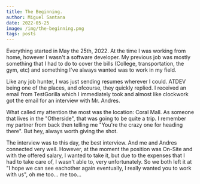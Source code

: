 ```yaml
---
title: The Beginning.
author: Miguel Santana
date: 2022-05-25
image: /img/the-beginning.png
tags: posts
---
```

Everything started in May the 25th, 2022. At the time I was working from home, however I wasn't a software developer. My previous job was mostly something that I had to do to cover the bills (College, transportation, the gym, etc) and something I've always wanted was to work in my field.

Like any job hunter, I was just sending resumes wherever I could. ATDEV being one of the places, and ofcourse, they quickly replied. I received an email from TestGorilla which I immediately took and almost like clockwork got the email for an interview with Mr. Andres.

What called my attention the most was the location: Coral Mall. As someone that lives in the "Otherside", that was going to be quite a trip. I remember my partner from back then telling me "You're the crazy one for heading there". But hey, always worth giving the shot.

The interview was to this day, the best interview. And me and Andres connected very well. However, at the moment the position was On-Site and with the offered salary, I wanted to take it, but due to the expenses that I had to take care of, I wasn't able to, very unfortunately. So we both left it at "I hope we can see eachother again eventually, I really wanted you to work with us", oh me too... me too...